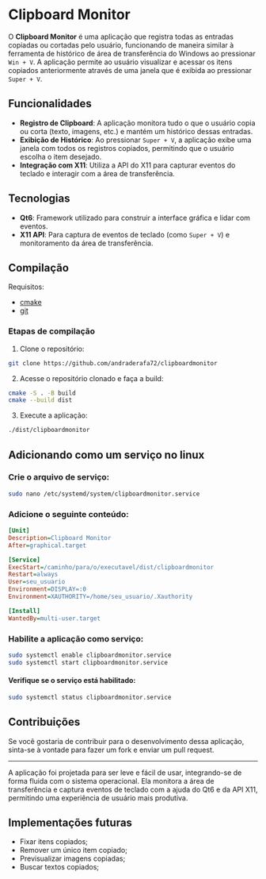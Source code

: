# Clipboard Monitor

O **Clipboard Monitor** é uma aplicação que registra todas as entradas copiadas ou cortadas pelo usuário, funcionando de maneira similar à ferramenta de histórico de área de transferência do Windows ao pressionar `Win + V`. A aplicação permite ao usuário visualizar e acessar os itens copiados anteriormente através de uma janela que é exibida ao pressionar `Super + V`.

## Funcionalidades

- **Registro de Clipboard**: A aplicação monitora tudo o que o usuário copia ou corta (texto, imagens, etc.) e mantém um histórico dessas entradas.
- **Exibição de Histórico**: Ao pressionar `Super + V`, a aplicação exibe uma janela com todos os registros copiados, permitindo que o usuário escolha o item desejado.
- **Integração com X11**: Utiliza a API do X11 para capturar eventos do teclado e interagir com a área de transferência.

## Tecnologias

- **Qt6**: Framework utilizado para construir a interface gráfica e lidar com eventos.
- **X11 API**: Para captura de eventos de teclado (como `Super + V`) e monitoramento da área de transferência.

## Compilação
Requisitos:
- [cmake](https://cmake.org/)
- [git](https://git-scm.com/)

### Etapas de compilação
1. Clone o repositório:
```bash
git clone https://github.com/andraderafa72/clipboardmonitor
```

2. Acesse o repositório clonado e faça a build:

```bash
cmake -S . -B build
cmake --build dist
```

3. Execute a aplicação:
```bash
./dist/clipboardmonitor
```

## Adicionando como um serviço no linux

### Crie o arquivo de serviço:
 
```bash
sudo nano /etc/systemd/system/clipboardmonitor.service
```

### Adicione o seguinte conteúdo:

```ini
[Unit]
Description=Clipboard Monitor
After=graphical.target

[Service]
ExecStart=/caminho/para/o/executavel/dist/clipboardmonitor
Restart=always
User=seu_usuario
Environment=DISPLAY=:0
Environment=XAUTHORITY=/home/seu_usuario/.Xauthority

[Install]
WantedBy=multi-user.target
```

### Habilite a aplicação como serviço:
 
```bash
sudo systemctl enable clipboardmonitor.service
sudo systemctl start clipboardmonitor.service
```

#### Verifique se o serviço está habilitado:

```bash
sudo systemctl status clipboardmonitor.service
```

## Contribuições
Se você gostaria de contribuir para o desenvolvimento dessa aplicação, sinta-se à vontade para fazer um fork e enviar um pull request.

----

A aplicação foi projetada para ser leve e fácil de usar, integrando-se de forma fluida com o sistema operacional. Ela monitora a área de transferência e captura eventos de teclado com a ajuda do Qt6 e da API X11, permitindo uma experiência de usuário mais produtiva.

## Implementações futuras

- Fixar itens copiados;
- Remover um único item copiado;
- Previsualizar imagens copiadas;
- Buscar textos copiados;